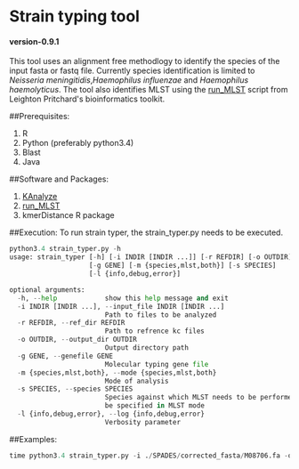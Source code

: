 # Strain typing tool
#### version-0.9.1
This tool uses an alignment free methodlogy to identify the species of the input fasta or fastq file.
Currently species identification is limited to *Neisseria meningitidis*,*Haemophilus influenzae* and 
*Haemophilus haemolyticus*.
The tool also identifies MLST using the [run_MLST](https://github.com/widdowquinn/scripts) script from
Leighton Pritchard's bioinformatics toolkit.

##Prerequisites:
1. R
2. Python (preferably python3.4)
3. Blast
4. Java

##Software and Packages:
1. [KAnalyze](http://sourceforge.net/projects/kanalyze/)
2. [run_MLST](https://github.com/widdowquinn/scripts)
3. kmerDistance R package

##Execution:
To run strain typer, the strain_typer.py needs to be executed.
```python
python3.4 strain_typer.py -h
usage: strain_typer [-h] [-i INDIR [INDIR ...]] [-r REFDIR] [-o OUTDIR]
                    [-g GENE] [-m {species,mlst,both}] [-s SPECIES]
                    [-l {info,debug,error}]

optional arguments:
  -h, --help            show this help message and exit
  -i INDIR [INDIR ...], --input_file INDIR [INDIR ...]
                        Path to files to be analyzed
  -r REFDIR, --ref_dir REFDIR
                        Path to refrence kc files
  -o OUTDIR, --output_dir OUTDIR
                        Output directory path
  -g GENE, --genefile GENE
                        Molecular typing gene file
  -m {species,mlst,both}, --mode {species,mlst,both}
                        Mode of analysis
  -s SPECIES, --species SPECIES
                        Species against which MLST needs to be performed. Must
                        be specified in MLST mode
  -l {info,debug,error}, --log {info,debug,error}
                        Verbosity parameter
```

##Examples:
```python
time python3.4 strain_typer.py -i ./SPADES/corrected_fasta/M08706.fa -o ./pipeline_test -r ref_kc/
```
